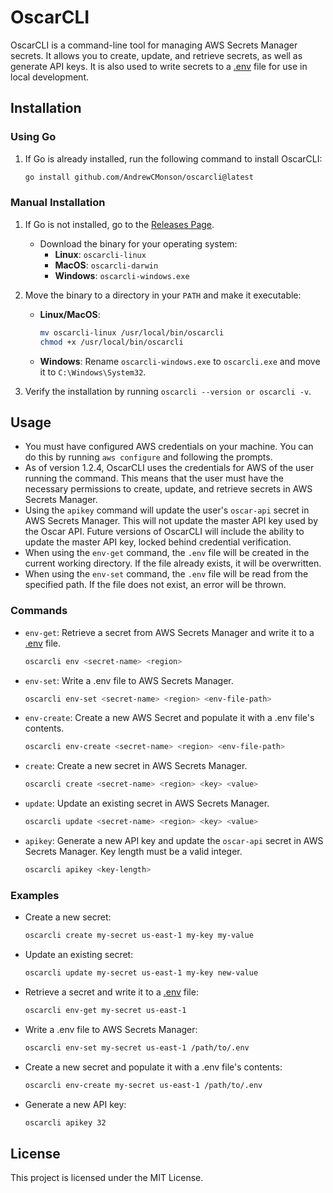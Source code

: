 # OscarCLI

OscarCLI is a command-line tool for managing AWS Secrets Manager secrets. It allows you to create, update, and retrieve secrets, as well as generate API keys. It is also used to write secrets to a [.env](http://_vscodecontentref_/0) file for use in local development.

## Installation

### Using Go

1. If Go is already installed, run the following command to install OscarCLI:
    ```sh
    go install github.com/AndrewCMonson/oscarcli@latest
    ```

### Manual Installation

1. If Go is not installed, go to the [Releases Page](https://github.com/username/repo/releases).
   - Download the binary for your operating system:
     - **Linux**: `oscarcli-linux`
     - **MacOS**: `oscarcli-darwin`
     - **Windows**: `oscarcli-windows.exe`
   
2. Move the binary to a directory in your `PATH` and make it executable:
   - **Linux/MacOS**:
     ```bash
     mv oscarcli-linux /usr/local/bin/oscarcli
     chmod +x /usr/local/bin/oscarcli
     ```
   - **Windows**:
     Rename `oscarcli-windows.exe` to `oscarcli.exe` and move it to `C:\Windows\System32`.

3. Verify the installation by running `oscarcli --version or oscarcli -v`.

## Usage

- You must have configured AWS credentials on your machine. You can do this by running `aws configure` and following the prompts.
- As of version 1.2.4, OscarCLI uses the credentials for AWS of the user running the command. This means that the user must have the necessary permissions to create, update, and retrieve secrets in AWS Secrets Manager.
- Using the `apikey` command will update the user's `oscar-api` secret in AWS Secrets Manager. This will not update the master API key used by the Oscar API. Future versions of OscarCLI will include the ability to update the master API key, locked behind credential verification.
- When using the `env-get` command, the `.env` file will be created in the current working directory. If the file already exists, it will be overwritten.
- When using the `env-set` command, the `.env` file will be read from the specified path. If the file does not exist, an error will be thrown.

### Commands

- `env-get`: Retrieve a secret from AWS Secrets Manager and write it to a [.env](http://_vscodecontentref_/1) file.
    ```sh
    oscarcli env <secret-name> <region>
    ```
- `env-set`: Write a .env file to AWS Secrets Manager.
    ```sh
    oscarcli env-set <secret-name> <region> <env-file-path>
    ```
- `env-create`: Create a new AWS Secret and populate it with a .env file's contents.
    ```sh
    oscarcli env-create <secret-name> <region> <env-file-path>
    ```
- `create`: Create a new secret in AWS Secrets Manager.
    ```sh
    oscarcli create <secret-name> <region> <key> <value>
    ```

- `update`: Update an existing secret in AWS Secrets Manager.
    ```sh
    oscarcli update <secret-name> <region> <key> <value>
    ```

- `apikey`: Generate a new API key and update the `oscar-api` secret in AWS Secrets Manager. Key length must be a valid integer.
    ```sh
    oscarcli apikey <key-length>
    ```

### Examples

- Create a new secret:
    ```sh
    oscarcli create my-secret us-east-1 my-key my-value
    ```

- Update an existing secret:
    ```sh
    oscarcli update my-secret us-east-1 my-key new-value
    ```

- Retrieve a secret and write it to a [.env](http://_vscodecontentref_/2) file:
    ```sh
    oscarcli env-get my-secret us-east-1
    ```

- Write a .env file to AWS Secrets Manager:
    ```sh
    oscarcli env-set my-secret us-east-1 /path/to/.env
    ```

- Create a new secret and populate it with a .env file's contents:
    ```sh
    oscarcli env-create my-secret us-east-1 /path/to/.env
    ```

- Generate a new API key:
    ```sh
    oscarcli apikey 32
    ```

## License

This project is licensed under the MIT License.
